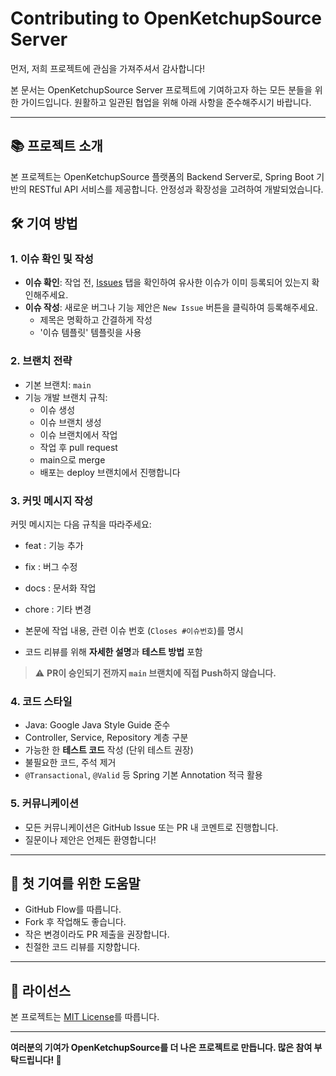 # Contributing to OpenKetchupSource Server

먼저, 저희 프로젝트에 관심을 가져주셔서 감사합니다!

본 문서는 OpenKetchupSource Server 프로젝트에 기여하고자 하는 모든 분들을 위한 가이드입니다. 원활하고 일관된 협업을 위해 아래 사항을 준수해주시기 바랍니다.

---

## 📚 프로젝트 소개

본 프로젝트는 OpenKetchupSource 플랫폼의 Backend Server로, Spring Boot 기반의 RESTful API 서비스를 제공합니다. 안정성과 확장성을 고려하여 개발되었습니다.

## 🛠️ 기여 방법

### 1. 이슈 확인 및 작성
- **이슈 확인**: 작업 전, [Issues](https://github.com/OpenKetchupSource/Server/issues) 탭을 확인하여 유사한 이슈가 이미 등록되어 있는지 확인해주세요.
- **이슈 작성**: 새로운 버그나 기능 제안은 `New Issue` 버튼을 클릭하여 등록해주세요.
    - 제목은 명확하고 간결하게 작성
    - '이슈 템플릿' 템플릿을 사용

### 2. 브랜치 전략
- 기본 브랜치: `main`
- 기능 개발 브랜치 규칙:
  - 이슈 생성
  - 이슈 브랜치 생성
  - 이슈 브랜치에서 작업
  - 작업 후 pull request
  - main으로 merge
  - 배포는 deploy 브랜치에서 진행합니다


### 3. 커밋 메시지 작성
커밋 메시지는 다음 규칙을 따라주세요:
- feat : 기능 추가
- fix : 버그 수정
- docs : 문서화 작업
- chore : 기타 변경

- 본문에 작업 내용, 관련 이슈 번호 (`Closes #이슈번호`)를 명시
- 코드 리뷰를 위해 **자세한 설명**과 **테스트 방법** 포함

> ⚠️ **PR이 승인되기 전까지 `main` 브랜치에 직접 Push하지 않습니다.**

### 4. 코드 스타일
- Java: Google Java Style Guide 준수
- Controller, Service, Repository 계층 구분
- 가능한 한 **테스트 코드** 작성 (단위 테스트 권장)
- 불필요한 코드, 주석 제거
- `@Transactional`, `@Valid` 등 Spring 기본 Annotation 적극 활용

### 5. 커뮤니케이션
- 모든 커뮤니케이션은 GitHub Issue 또는 PR 내 코멘트로 진행합니다.
- 질문이나 제안은 언제든 환영합니다!

---

## 🤝 첫 기여를 위한 도움말
- GitHub Flow를 따릅니다.
- Fork 후 작업해도 좋습니다.
- 작은 변경이라도 PR 제출을 권장합니다.
- 친절한 코드 리뷰를 지향합니다.

---

## 📄 라이선스
본 프로젝트는 [MIT License](./LICENSE)를 따릅니다.

---

**여러분의 기여가 OpenKetchupSource를 더 나은 프로젝트로 만듭니다. 많은 참여 부탁드립니다! 🚀**

